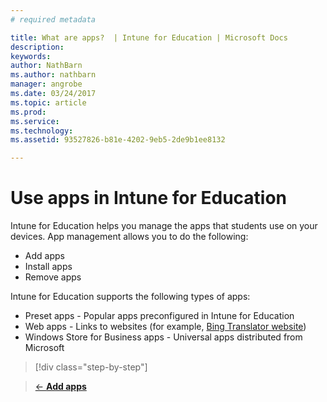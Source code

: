 ```yaml
---
# required metadata

title: What are apps?  | Intune for Education | Microsoft Docs
description:
keywords:
author: NathBarn
ms.author: nathbarn
manager: angrobe
ms.date: 03/24/2017
ms.topic: article
ms.prod:
ms.service:
ms.technology:
ms.assetid: 93527826-b81e-4202-9eb5-2de9b1ee8132

---
```


# Use apps in Intune for Education

Intune for Education helps you manage the apps that students use on your devices. App management allows you to do the following:
- Add apps
- Install apps
- Remove apps

Intune for Education supports the following types of apps:
- Preset apps - Popular apps preconfigured in Intune for Education
- Web apps - Links to websites (for example, [Bing Translator website](https://www.bing.com/translator/))
- Windows Store for Business apps - Universal apps distributed from Microsoft
<!-- - Win32 applications (example) -->

>[!div class="step-by-step"]

>[&larr; **Add apps**](.\add-apps.md)     <!-- [**Manage Intune licenses** &rarr;](.\start-with-a-paid-subscription-to-microsoft-intune-step-4.md)  -->
